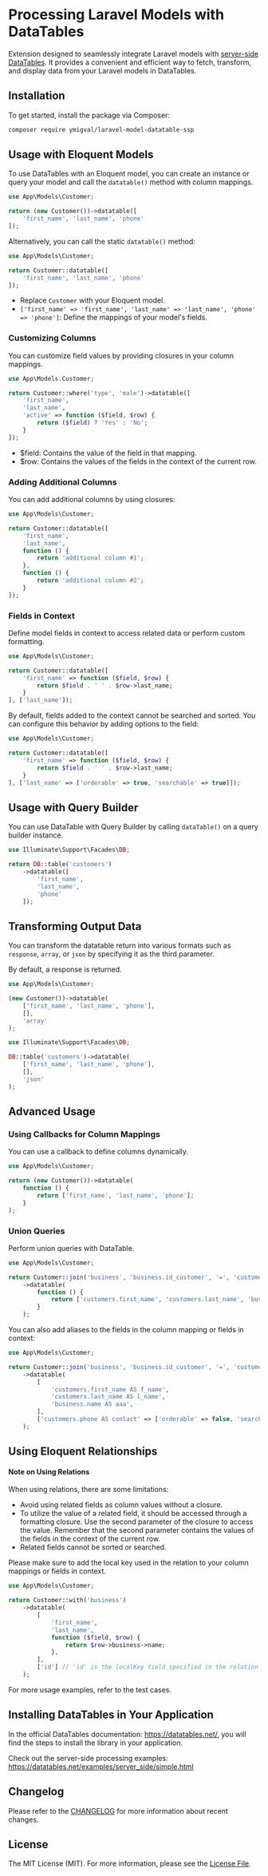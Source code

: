 # Processing Laravel Models with DataTables

Extension designed to seamlessly integrate Laravel models with [server-side DataTables](https://datatables.net/examples/server_side/simple.html). It provides a convenient and efficient way to fetch, transform, and display data from your Laravel models in DataTables.

## Installation

To get started, install the package via Composer:
```bash
composer require ymigval/laravel-model-datatable-ssp
```

## Usage with Eloquent Models

To use DataTables with an Eloquent model, you can create an instance or query your model and call the `datatable()` method with column mappings.

```php
use App\Models\Customer;

return (new Customer())->datatable([
    'first_name', 'last_name', 'phone'
]);
```

Alternatively, you can call the static `datatable()` method:

```php
use App\Models\Customer;

return Customer::datatable([
    'first_name', 'last_name', 'phone'
]);
```

- Replace `Customer` with your Eloquent model.
- `['first_name' => 'first_name', 'last_name' => 'last_name', 'phone' => 'phone']`: Define the mappings of your model's fields.

### Customizing Columns

You can customize field values by providing closures in your column mappings.

```php
use App\Models.Customer;

return Customer::where('type', 'male')->datatable([
    'first_name',
    'last_name',
    'active' => function ($field, $row) {
        return ($field) ? 'Yes' : 'No';
    }
]);
```

- $field: Contains the value of the field in that mapping.
- $row: Contains the values of the fields in the context of the current row.

### Adding Additional Columns

You can add additional columns by using closures:

```php
use App\Models\Customer;

return Customer::datatable([
    'first_name',
    'last_name',
    function () {
        return 'additional column #1';
    },
    function () {
        return 'additional column #2';
    }
]);
```

### Fields in Context

Define model fields in context to access related data or perform custom formatting.

```php
use App\Models\Customer;

return Customer::datatable([
    'first_name' => function ($field, $row) {
        return $field . ' ' . $row->last_name;
    }
], ['last_name']);
```

By default, fields added to the context cannot be searched and sorted. You can configure this behavior by adding options to the field:

```php
use App\Models\Customer;

return Customer::datatable([
    'first_name' => function ($field, $row) {
        return $field . ' ' . $row->last_name;
    }
], ['last_name' => ['orderable' => true, 'searchable' => true]]);
```

## Usage with Query Builder

You can use DataTable with Query Builder by calling `dataTable()` on a query builder instance.

```php
use Illuminate\Support\Facades\DB;

return DB::table('customers')
    ->datatable([
        'first_name',
        'last_name',
        'phone'
    ]);
```

## Transforming Output Data

You can transform the datatable return into various formats such as `response`, `array`, or `json` by specifying it as the third parameter.

By default, a response is returned.

```php
use App\Models\Customer;

(new Customer())->datatable(
    ['first_name', 'last_name', 'phone'],
    [],
    'array'
);
```

```php
use Illuminate\Support\Facades\DB;

DB::table('customers')->datatable(
    ['first_name', 'last_name', 'phone'],
    [],
    'json'
);
```

## Advanced Usage

### Using Callbacks for Column Mappings

You can use a callback to define columns dynamically.

```php
use App\Models\Customer;

return (new Customer())->datatable(
    function () {
        return ['first_name', 'last_name', 'phone'];
    }
);
```

### Union Queries

Perform union queries with DataTable.

```php
use App\Models\Customer;

return Customer::join('business', 'business.id_customer', '=', 'customers.id')
    ->datatable(
        function () {
            return ['customers.first_name', 'customers.last_name', 'business.name'];
        }
    );
```

You can also add aliases to the fields in the column mapping or fields in context:

```php
use App\Models\Customer;

return Customer::join('business', 'business.id_customer', '=', 'customers.id')
    ->datatable(
        [
            'customers.first_name AS f_name',
            'customers.last_name AS l_name',
            'business.name AS aaa',
        ],
        ['customers.phone AS contact' => ['orderable' => false, 'searchable' => true]]
    );
```

## Using Eloquent Relationships

#### Note on Using Relations

When using relations, there are some limitations:

- Avoid using related fields as column values without a closure.
- To utilize the value of a related field, it should be accessed through a formatting closure. Use the second parameter of the closure to access the value. Remember that the second parameter contains the values of the fields in the context of the current row.
- Related fields cannot be sorted or searched.

Please make sure to add the local key used in the relation to your column mappings or fields in context.

```php
use App\Models\Customer;

return Customer::with('business')
    ->datatable(
        [
            'first_name',
            'last_name',
            function ($field, $row) {
                return $row->business->name;
            },
        ],
        ['id'] // 'id' is the localKey field specified in the relation with 'business'
    );
```

For more usage examples, refer to the test cases.

## Installing DataTables in Your Application

In the official DataTables documentation: https://datatables.net/, you will find the steps to install the library in your application.

Check out the server-side processing examples: https://datatables.net/examples/server_side/simple.html

## Changelog
Please refer to the [CHANGELOG](CHANGELOG.md) for more information about recent changes.

## License
The MIT License (MIT). For more information, please see the [License File](LICENSE).
